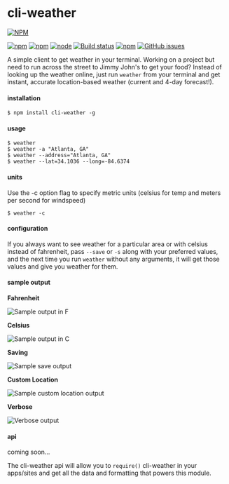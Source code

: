 # cli-weather

[![NPM](https://nodei.co/npm/cli-weather.png?compact=true)](https://nodei.co/npm/cli-weather/)

[![npm](https://img.shields.io/npm/l/cli-weather.svg?style=flat-square)]()
[![npm](https://img.shields.io/npm/v/npm.svg?style=flat-square)]()
[![node](https://img.shields.io/node/v/gh-badges.svg?style=flat-square)]()
[![Build status](https://img.shields.io/travis/apizzimenti/cli-weather.svg?style=flat-square)](https://travis-ci.org/apizzimenti/cli-weather)
[![npm](https://img.shields.io/npm/dt/cli-weather.svg?style=flat-square)]()
[![GitHub issues](https://img.shields.io/github/issues-raw/apizzimenti/cli-weather.svg?style=flat-square)]()


A simple client to get weather in your terminal. Working on a project but need to run across the street to Jimmy John's
to get your food? Instead of looking up the weather online, just run `weather` from your terminal and get instant,
accurate location-based weather (current and 4-day forecast!).

#### installation

`$ npm install cli-weather -g`

#### usage

`$ weather`  
`$ weather -a "Atlanta, GA"`  
`$ weather --address="Atlanta, GA"`  
`$ weather --lat=34.1036 --long=-84.6374`  

#### units

Use the -c option flag to specify metric units (celsius for temp and meters per second for windspeed)

`$ weather -c`  

#### configuration

If you always want to see weather for a particular area or with celsius instead of fahrenheit, pass `--save`  or `-s` 
along with your preferred values, and the next time you run `weather` without any arguments, it will get those values 
and give you weather for them.

#### sample output
**Fahrenheit**

![Sample output in F](https://dl.dropbox.com/s/rh7okhbozy5bf4v/f.png?dl=0)

**Celsius**

![Sample output in C](https://dl.dropbox.com/s/51fc6imsxnj5v2k/c.png?dl=0)

**Saving**

![Sample save output](https://dl.dropbox.com/s/u2li8lrkn5f05hy/s.png?dl=0)

**Custom Location**

![Sample custom location output](https://dl.dropbox.com/s/u7s65uxwe0c37gf/a.png?dl=0)

**Verbose**

![Verbose output](https://dl.dropbox.com/s/ob842j5r0yz78ec/v.png?dl=0)


#### api

coming soon...

The cli-weather api will allow you to `require()` cli-weather in your apps/sites and get all the data and formatting that
powers this module.